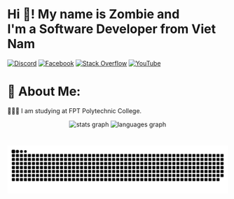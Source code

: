 <h1 align="left">Hi 👋! My name is Zombie and<br>I'm a Software Developer from Viet Nam</h3>

[![Discord](https://img.shields.io/badge/Discord-%237289DA.svg?logo=discord&logoColor=white)](https://discord.gg/https://discord.gg/7SkzMkFWYN) [![Facebook](https://img.shields.io/badge/Facebook-%231877F2.svg?logo=Facebook&logoColor=white)](https://facebook.com/ZombieGenZ) [![Stack Overflow](https://img.shields.io/badge/-Stackoverflow-FE7A16?logo=stack-overflow&logoColor=white)](https://stackoverflow.com/users/23208177) [![YouTube](https://img.shields.io/badge/YouTube-%23FF0000.svg?logo=YouTube&logoColor=white)](https://youtube.com/@z0mbyvn05) 

# 💫 About Me:
👩🏻‍💻 I am studying at FPT Polytechnic College.

<div align="center">
  <img src="https://github-readme-stats.vercel.app/api?username=ZombieGenZ&hide_title=false&hide_rank=false&show_icons=true&include_all_commits=true&count_private=true&disable_animations=false&theme=dracula&locale=en&hide_border=false" height="150" alt="stats graph"  />
  <img src="https://github-readme-stats.vercel.app/api/top-langs?username=ZombieGenZ&locale=en&hide_title=false&layout=compact&card_width=320&langs_count=5&theme=dracula&hide_border=false" height="150" alt="languages graph"  />
</div>

###

<br clear="both">

<picture>
  <source media="(prefers-color-scheme: dark)" srcset="https://raw.githubusercontent.com/ZombieGenZ/ZombieGenZ/output/github-snake-dark.svg" />
  <source media="(prefers-color-scheme: light)" srcset="https://raw.githubusercontent.com/ZombieGenZ/ZombieGenZ/output/github-snake.svg" />
  <img alt="github-snake" src="https://raw.githubusercontent.com/ZombieGenZ/ZombieGenZ/output/github-snake.svg" />
</picture>
